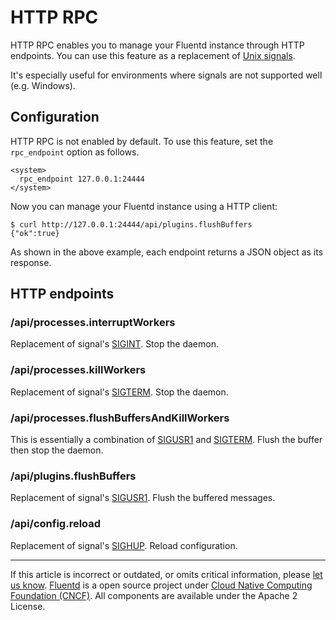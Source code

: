 # HTTP RPC

HTTP RPC enables you to manage your Fluentd instance through HTTP
endpoints. You can use this feature as a replacement of [Unix signals](/deployment/signals.md).

It's especially useful for environments where signals are not supported
well (e.g. Windows).


## Configuration

HTTP RPC is not enabled by default. To use this feature, set the
`rpc_endpoint` option as follows.

```
<system>
  rpc_endpoint 127.0.0.1:24444
</system>
```

Now you can manage your Fluentd instance using a HTTP client:

```
$ curl http://127.0.0.1:24444/api/plugins.flushBuffers
{"ok":true}
```

As shown in the above example, each endpoint returns a JSON object as
its response.


## HTTP endpoints


### /api/processes.interruptWorkers

Replacement of signal's [SIGINT](/deployment/signals.md/#sigint-or-sigterm). Stop the
daemon.


### /api/processes.killWorkers

Replacement of signal's [SIGTERM](/deployment/signals.md/#sigint-or-sigterm). Stop the
daemon.


### /api/processes.flushBuffersAndKillWorkers

This is essentially a combination of [SIGUSR1](/deployment/signals.md/#sigusr1) and
[SIGTERM](/deployment/signals.md/#sigint-or-sigterm). Flush the buffer then stop the
daemon.


### /api/plugins.flushBuffers

Replacement of signal's [SIGUSR1](/deployment/signals.md/#sigusr1). Flush the buffered
messages.


### /api/config.reload

Replacement of signal's [SIGHUP](/deployment/signals.md/#sighup). Reload configuration.


------------------------------------------------------------------------

If this article is incorrect or outdated, or omits critical information, please [let us know](https://github.com/fluent/fluentd-docs/issues?state=open).
[Fluentd](http://www.fluentd.org/) is a open source project under [Cloud Native Computing Foundation (CNCF)](https://cncf.io/). All components are available under the Apache 2 License.
